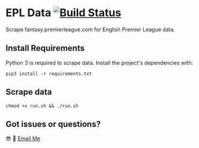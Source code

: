 # EPL Data [![Build Status](https://travis-ci.org/0xnu/epl-data.svg?branch=master)](https://travis-ci.org/0xnu/nba-data)

Scrape fantasy.premierleague.com for English Premier League data.

## Install Requirements

Python 3 is required to scrape data. Install the project's dependencies with:

```shell
pip3 install -r requirements.txt
```

## Scrape data

```shell
chmod +x run.sh && ./run.sh
```

## Got issues or questions?

:sunglasses: :wave: [Email Me](mailto:oketunjifinbarrs@gmail.com)